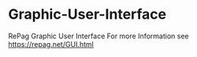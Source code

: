 # Graphic-User-Interface   
RePag Graphic User Interface 
For more Information see https://repag.net/GUI.html
